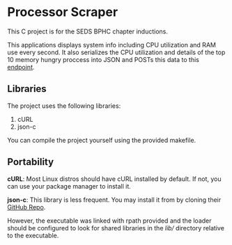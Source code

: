 # Processor Scraper
This C project is for the SEDS BPHC chapter inductions. 

This applications displays system info including CPU utilization and RAM use every second. It also serializes the CPU utilization and details of the top 10 memory hungry proccess into JSON and POSTs this data to this [endpoint](https://fathomless-thicket-66026.herokuapp.com/viswa).

## Libraries
The project uses the following libraries: 

1. cURL
2. json-c
   
You can compile the project yourself using the provided makefile.

## Portability
__cURL__: Most Linux distros should have cURL installed by default. If not, you can use your package manager to install it. 

__json-c__: This library is less frequent. You may install it from by cloning their [GitHub Repo](https://github.com/json-c/json-c). 

However, the executable was linked with rpath provided and the loader should be configured to look for shared libraries in the _lib/_ directory relative to the executable.



